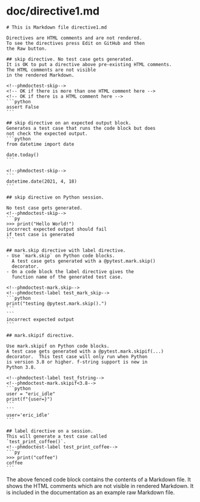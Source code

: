 # doc/directive1.md
~~~
# This is Markdown file directive1.md

Directives are HTML comments and are not rendered.
To see the directives press Edit on GitHub and then
the Raw button.

## skip directive. No test case gets generated.
It is OK to put a directive above pre-existing HTML comments.
The HTML comments are not visible
in the rendered Markdown.

<!--phmdoctest-skip-->
<!-- OK if there is more than one HTML comment here -->
<!-- OK if there is a HTML comment here -->
```python
assert False
```

## skip directive on an expected output block.
Generates a test case that runs the code block but does
not check the expected output.
```python
from datetime import date

date.today()
```

<!--phmdoctest-skip-->
```
datetime.date(2021, 4, 18)
```

## skip directive on Python session.

No test case gets generated.
<!--phmdoctest-skip-->
```py
>>> print("Hello World!")
incorrect expected output should fail
if test case is generated
```

## mark.skip directive with label directive.
- Use `mark.skip` on Python code blocks.
  A test case gets generated with a @pytest.mark.skip()
  decorator.
- On a code block the label directive gives the
  function name of the generated test case.

<!--phmdoctest-mark.skip-->
<!--phmdoctest-label test_mark_skip-->
```python
print("testing @pytest.mark.skip().")
```
```
incorrect expected output
```

## mark.skipif directive.

Use mark.skipif on Python code blocks.
A test case gets generated with a @pytest.mark.skipif(...)
decorator.  This test case will only run when Python
is version 3.8 or higher. f-string support is new in
Python 3.8.

<!--phmdoctest-label test_fstring-->
<!--phmdoctest-mark.skipif<3.8-->
```python
user = "eric_idle"
print(f"{user=}")
```
```
user='eric_idle'
```

## label directive on a session. 
This will generate a test case called 
`test_print_coffee()`.
<!--phmdoctest-label test_print_coffee-->
```py
>>> print("coffee")
coffee
```
~~~
The above fenced code block contains the contents of a Markdown file.
It shows the HTML comments which are not visible in rendered Markdown.
It is included in the documentation as an example raw Markdown file.
